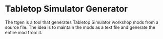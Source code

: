 # Tabletop Simulator Generator

The ttgen is a tool that generates Tabletop Simulator workshop mods from a source file. The idea is to maintain the mods
as a text file and generate the entire mod from it.  
